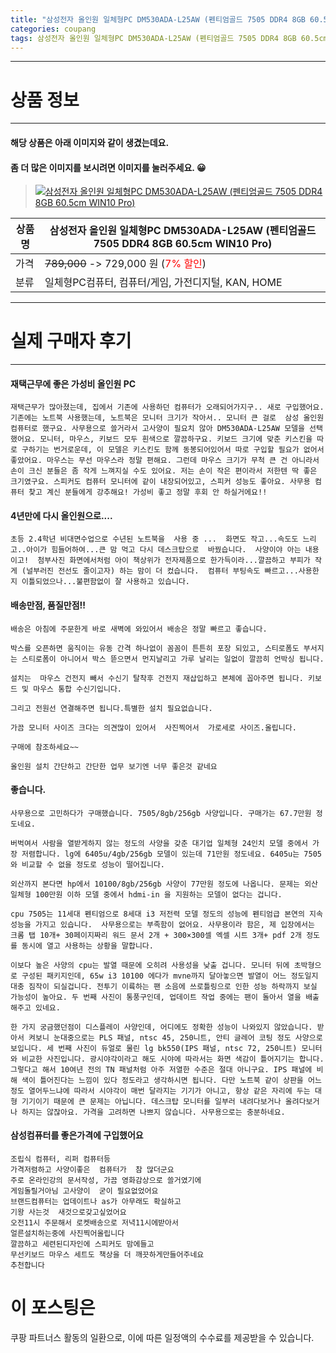 ```yaml
---
title: "삼성전자 올인원 일체형PC DM530ADA-L25AW (펜티엄골드 7505 DDR4 8GB 60.5cm WIN10 Pro)"
categories: coupang
tags: 삼성전자 올인원 일체형PC DM530ADA-L25AW (펜티엄골드 7505 DDR4 8GB 60.5cm WIN10 Pro) 쿠팡 쿠팡파트너스
---
```

---

# 상품 정보

---

#### 해당 상품은 아래 이미지와 같이 생겼는데요. 
#### 좀 더 많은 이미지를 보시려면 이미지를 눌러주세요. 😀
> [![삼성전자 올인원 일체형PC DM530ADA-L25AW (펜티엄골드 7505 DDR4 8GB 60.5cm WIN10 Pro)](https://static.coupangcdn.com/image/rs_quotation_api/qzd99m8c/a23276c659e84938b7479aa051481d7b.jpg)](https://link.coupang.com/re/AFFSDP?lptag=AF4416228&subid=AF4416228&pageKey=5398736645&itemId=9255366005&vendorItemId=76540959877&traceid=V0-113-1a128b2e251c7a54)

상품명 | 삼성전자 올인원 일체형PC DM530ADA-L25AW (펜티엄골드 7505 DDR4 8GB 60.5cm WIN10 Pro)
-------|-------
가격 | ~~789,000~~ -> 729,000 원 (<span style="color:red">7% 할인</span>)
분류 | 일체형PC컴퓨터, 컴퓨터/게임, 가전디지털, KAN, HOME

---

# 실제 구매자 후기

---


####    재택근무에 좋은 가성비 올인원 PC
    재택근무가 많아졌는데, 집에서 기존에 사용하던 컴퓨터가 오래되어가지구.. 새로 구입했어요. 기존에는 노트북 사용했는데, 노트북은 모니터 크기가 작아서.. 모니터 큰 걸로  삼성 올인원 컴퓨터로 했구요. 사무용으로 쓸거라서 고사양이 필요치 않아 DM530ADA-L25AW 모델을 선택했어요. 모니터, 마우스, 키보드 모두 흰색으로 깔끔하구요. 키보드 크기에 맞춘 키스킨을 따로 구하기는 번거로운데, 이 모델은 키스킨도 함께 동봉되어있어서 따로 구입할 필요가 없어서 좋았어요. 마우스는 무선 마우스라 정말 편해요. 그런데 마우스 크기가 무척 큰 건 아니라서 손이 크신 분들은 좀 작게 느껴지실 수도 있어요. 저는 손이 작은 편이라서 저한텐 딱 좋은 크기였구요. 스피커도 컴퓨터 모니터에 같이 내장되어있고, 스피커 성능도 좋아요. 사무용 컴퓨터 찾고 계신 분들에게 강추해요! 가성비 좋고 정말 후회 안 하실거에요!!

####    4년만에 다시 올인원으로....
    초등 2.4학년 비대면수업으로 수년된 노트북을  사용 중 ...  화면도 작고...속도도 느리고..아이가 힘들어하여...큰 맘 먹고 다시 데스크탑으로  바꿨습니다.  사양이야 아는 내용이고!  첨부사진 화면에서처럼 아이 책상위가 전자제품으로 한가득이라...깔끔하고 부피가 작게 (널부러진 전선도 줄이고자) 하는 맘이 더 컸습니다.  컴퓨터 부팅속도 빠르고...사용한지 이틀되었으나...불편함없이 잘 사용하고 있습니다.

####    배송만점, 품질만점!!
    배송은 아침에 주문한게 바로 새벽에 와있어서 배송은 정말 빠르고 좋습니다.
    
    박스를 오픈하면 움직이는 유동 간격 하나없이 꼼꼼이 튼튼히 포장 되있고, 스티로폼도 부서지는 스티로폼이 아니어서 박스 뜯으면서 먼지날리고 가루 날리는 일없이 깔끔히 언박싱 됩니다.
    
    설치는  마우스 건전지 빼서 수신기 탈착후 건전지 재삽입하고 본체에 꼽아주면 됩니다. 키보드 및 마우스 통합 수신기입니다. 
    
    그리고 전원선 연결해주면 됩니다.특별한 설치 필요없습니다.
    
    가끔 모니터 사이즈 크다는 의견많이 있어서  사진찍어서  가로세로 사이즈.올립니다.
    
    구매에 참조하세요~~
    
    올인원 설치 간단하고 간단한 업무 보기엔 너무 좋은것 같네요

####    좋습니다.
    사무용으로 고민하다가 구매했습니다. 7505/8gb/256gb 사양입니다. 구매가는 67.7만원 정도네요. 
    
    버벅여서 사람을 열받게하지 않는 정도의 사양을 갖춘 대기업 일체형 24인치 모델 중에서 가장 저렴합니다. lg에 6405u/4gb/256gb 모델이 있는데 71만원 정도네요. 6405u는 7505와 비교할 수 없을 정도로 성능이 떨어집니다. 
    
    외산까지 본다면 hp에서 10100/8gb/256gb 사양이 77만원 정도에 나옵니다. 문제는 외산 일체형 100만원 이하 모델 중에서 hdmi-in 을 지원하는 모델이 없다는 겁니다. 
    
    cpu 7505는 11세대 펜티엄으로 8세대 i3 저전력 모델 정도의 성능에 펜티엄급 본연의 지속성능을 가지고 있습니다.  사무용으로는 부족함이 없어요. 사무용이라 함은, 제 입장에서는 크롬 탭 10개+ 30페이지짜리 워드 문서 2개 + 300×300셀 엑셀 시트 3개+ pdf 2개 정도를 동시에 열고 사용하는 상황을 말합니다. 
    
    이보다 높은 사양의 cpu는 발열 때문에 오히려 사용성을 낮출 겁니다. 모니터 뒤에 초박형으로 구성된 패키지인데, 65w i3 10100 에다가 mvne까지 달아놓으면 발열이 어느 정도일지 대충 짐작이 되실겁니다. 전투기 이륙하는 팬 소음에 쓰로틀링으로 인한 성능 하락까지 보실 가능성이 높아요. 두 번째 사진이 통풍구인데, 업데이트 작업 중에는 팬이 돌아서 열을 배출해주고 있네요. 
    
    한 가지 궁금했던점이 디스플레이 사양인데, 어디에도 정확한 성능이 나와있지 않았습니다. 받아서 켜보니 눈대중으로는 PLS 패널, ntsc 45, 250니트, 안티 글레어 코팅 정도 사양으로 보입니다. 세 번째 사진이 듀얼로 물린 lg bk550(IPS 패널, ntsc 72, 250니트) 모니터와 비교한 사진입니다. 광시야각이라고 해도 시야에 따라서는 화면 색감이 틀어지기는 합니다. 그렇다고 해서 10여년 전의 TN 패널처럼 아주 저열한 수준은 절대 아니구요. IPS 패널에 비해 색이 틀어진다는 느낌이 있다 정도라고 생각하시면 됩니다. 다만 노트북 같이 상판을 어느 정도 열어두느냐에 따라서 시야각이 매번 달라지는 기기가 아니고, 항상 같은 자리에 두는 대형 기기이기 때문에 큰 문제는 아닙니다. 데스크탑 모니터를 일부러 내려다보거나 올려다보거나 하지는 않잖아요. 가격을 고려하면 나쁘지 않습니다. 사무용으로는 충분하네요.

####    삼성컴퓨터를 좋은가격에 구입했어요
    조립식 컴퓨터, 리퍼 컴퓨터등
    가격저렴하고 사양이좋은  컴퓨터가  참 많더군요
    주로 온라인강의 문서작성, 가끔 영화감상으로 쓸거였기에
    게임돌릴거아님 고사양이  굳이 필요없었어요
    브랜드컴퓨터는 업데이트나 as가 아무래도 확실하고
    기왕 사는것  새것으로갖고싶었어요
    오전11시 주문해서 로켓배송으로 저녁11시에받아서
    얼른설치하는중에 사진찍어올립니다
    깔끔하고 세련된디자인에 스피커도 맘에들고
    무선키보드 마우스 세트도 책상을 더 깨끗하게만들어주네요
    추천합니다



# 이 포스팅은
쿠팡 파트너스 활동의 일환으로, 이에 따른 일정액의 수수료를 제공받을 수 있습니다.